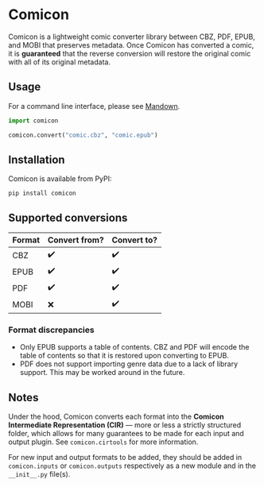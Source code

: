 # Comicon

Comicon is a lightweight comic converter library between CBZ, PDF, EPUB, and MOBI that preserves metadata. Once Comicon has converted a comic, it is **guaranteed** that the reverse conversion will restore the original comic with all of its original metadata.

## Usage

For a command line interface, please see [Mandown](https://github.com/potatoeggy/mandown).

```python
import comicon

comicon.convert("comic.cbz", "comic.epub")
```

## Installation

Comicon is available from PyPI:

```
pip install comicon
```

## Supported conversions

| Format | Convert from?      | Convert to?        |
| ------ | ------------------ | ------------------ |
| CBZ    | :heavy_check_mark: | :heavy_check_mark: |
| EPUB   | :heavy_check_mark: | :heavy_check_mark: |
| PDF    | :heavy_check_mark: | :heavy_check_mark: |
| MOBI   | :x:                | :heavy_check_mark: |

### Format discrepancies

- Only EPUB supports a table of contents. CBZ and PDF will encode the table of contents so that it is restored upon converting to EPUB.
- PDF does not support importing genre data due to a lack of library support. This may be worked around in the future.

## Notes

Under the hood, Comicon converts each format into the **Comicon Intermediate Representation (CIR)** — more or less a strictly structured folder, which allows for many guarantees to be made for each input and output plugin. See `comicon.cirtools` for more information.

For new input and output formats to be added, they should be added in `comicon.inputs` or `comicon.outputs` respectively as a new module and in the `__init__.py` file(s).
